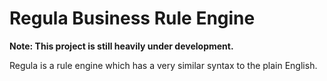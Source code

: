 # Regula Business Rule Engine

**Note: This project is still heavily under development.**

Regula is a rule engine which has a very similar syntax to the plain
English.
